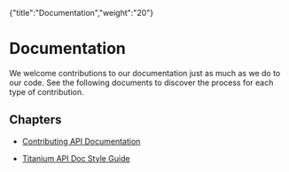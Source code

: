 {"title":"Documentation","weight":"20"} 

# Documentation

We welcome contributions to our documentation just as much as we do to our code. See the following documents to discover the process for each type of contribution.

## Chapters

*   [Contributing API Documentation](/docs/appc/Titanium_SDK/Titanium_SDK_Guide/Contributing_to_Titanium/Documentation/Contributing_API_Documentation/)
    
*   [Titanium API Doc Style Guide](/docs/appc/Titanium_SDK/Titanium_SDK_Guide/Contributing_to_Titanium/Documentation/Titanium_API_Doc_Style_Guide/)